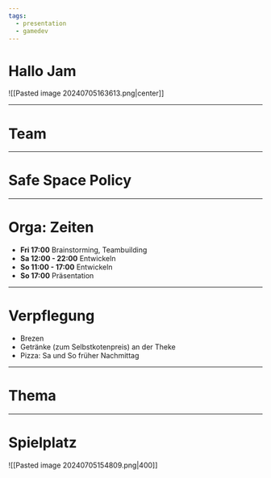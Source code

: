 ```yaml
---
tags:
  - presentation
  - gamedev
---
```

# Hallo Jam

![[Pasted image 20240705163613.png|center]]

---

# Team

---

# Safe Space Policy

---

# Orga: Zeiten

- **Fri 17:00** Brainstorming, Teambuilding
- **Sa 12:00 - 22:00** Entwickeln
- **So 11:00 - 17:00** Entwickeln
- **So 17:00** Präsentation

---

# Verpflegung

- Brezen
- Getränke (zum Selbstkotenpreis) an der Theke
- Pizza: Sa und So früher Nachmittag

---

# Thema

---

# Spielplatz

![[Pasted image 20240705154809.png|400]]
